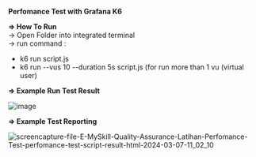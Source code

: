**Perfomance Test with Grafana K6**

**=> How To Run**
<br> -> Open Folder into integrated terminal
<br> -> run command :
   - k6 run script.js
   - k6 run --vus 10 --duration 5s script.js (for run more than 1 vu (virtual user)

**=> Example Run Test Result**

![image](https://github.com/tegarmuhammad3775/k6-perfomance-test/assets/23182414/524894a4-4327-4a58-bd54-b16a966f267c)


**=> Example Test Reporting** 

![screencapture-file-E-MySkill-Quality-Assurance-Latihan-Perfomance-Test-perfomance-test-script-result-html-2024-03-07-11_02_10](https://github.com/tegarmuhammad3775/k6-perfomance-test/assets/23182414/9b4374b6-cbee-451a-88ea-c7b30cbc8c7e)

